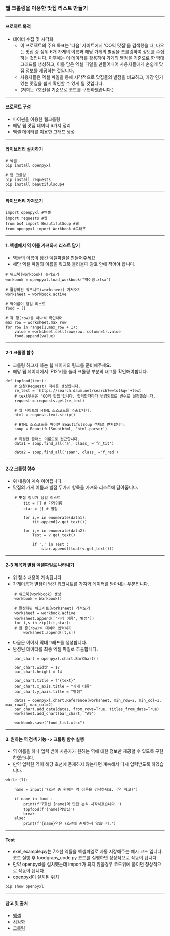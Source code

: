 ### 웹 크롤링을 이용한 맛집 리스트 만들기
----
#### 프로젝트 목적
- 데이터 수집 및 시각화
  - 이 프로젝트의 주요 목표는 '다음' 사이트에서 'OO역 맛집'을 검색했을 때, 나오는 맛집 중 상위 6개 가게의 이름과 해당 가게의 별점을 크롤링하여 정보를 수집하는 것입니다. 이후에는 이 데이터를 활용하여 가게의 별점을 기준으로 한 막대그래프를 생성하고, 이를 담은 엑셀 파일을 만들어내어 사용자들에게 손쉽게 맛집 정보를 제공하는 것입니다.
  -  사용자들은 엑셀 파일을 통해 시각적으로 맛집들의 별점을 비교하고, 가장 인기 있는 맛집을 쉽게 확인할 수 있게 될 것입니다. 
  -  (저희는 7호선을 기준으로 코드를 구현하였습니다.)
----
#### 프로젝트 구성
- 파이썬을 이용한 웹크롤링
- 해당 웹 맛집 데이터 6가지 정리
- 엑셀 데이터를 이용한 그래프 생성
----
#### 라이브러리 설치하기
```
# 엑셀
pip install openpyxl

# 웹 크롤링
pip install requests
pip install beautifulsoup4
```
----
#### 라이브러리 가져오기
```
import openpyxl #엑셀
import requests #웹
from bs4 import BeautifulSoup #웹
from openpyxl import Workbook #그래프
```
----
#### 1. 엑셀에서 역 이름 가져와서 리스트 담기
- 역들의 이름이 담긴 엑셀파일을 만들어주세요.
- 해당 엑셀 파일의 이름을 워크북 불러올때 괄호 안에 적어야 합니다.
```
# 워크북(workbook) 불러오기
workbook = openpyxl.load_workbook("역이름.xlsx")

# 활성화된 워크시트(worksheet) 가져오기
worksheet = workbook.active

# 역이름이 담길 리스트
food = []

# 각 행(row)을 하나씩 확인하며
max_row = worksheet.max_row
for row in range(1,max_row + 1):
    value = worksheet.cell(row=row, column=1).value
    food.append(value)
```
----
#### 2-1 크롤링 함수
- 크롤링 하고자 하는 웹 페이지의 링크를 준비해주세요.
- 해당 웹 페이지에서 'F12'키를 눌러 크롤링 부분의 태그를 확인해야합니다.
```
def topfood(text):
    # 요청(Request) 객체를 생성합니다.
    re_text = 'https://search.daum.net/search?w=tot&q='+text
    # text부분은 'OO역 맛집'입니다. 입력할때마다 변경되므로 변수로 설정했습니다.
    request = requests.get(re_text)

    # 웹 사이트의 HTML 소스코드를 추출합니다.
    html = request.text.strip()

    # HTML 소스코드를 파이썬 BeautifulSoup 객체로 변환합니다.
    soup = BeautifulSoup(html, 'html.parser')

    # 특정한 클래스 이름으로 접근합니다.
    data1 = soup.find_all('a', class_ ='fn_tit')

    data2 = soup.find_all('span', class_ ='f_red')
```
----
#### 2-2 크롤링 함수
- 위 내용이 계속 이어집니다.
- 맛집의 가게 이름과 별점 두가지 항목을 가져와 리스트에 담아줍니다.
```
    # 맛집 정보가 담길 리스트
        tit = [] # 가게이름
        star = [] # 별점
    
        for i,v in enumerate(data1):
            tit.append(v.get_text())
    
        for i,v in enumerate(data2):
            Test = v.get_text()
        
            if '.' in Test :
                star.append(float(v.get_text()))
```
----
#### 2-3 제목과 별점 엑셀파일로 나타내기
- 위 함수 내용이 계속됩니다.
- 가게이름과 별점이 담긴 워크시트를 가져와 데이터를 담아내는 부분입니다.
```
    # 워크북(workbook) 생성
    workbook = Workbook() 

    # 활성화된 워크시트(worksheet) 가져오기
    worksheet = workbook.active
    worksheet.append(['가게 이름','별점'])
    for t,s in zip(tit,star):
    # 한 줄(row)씩 데이터 입력하기
        worksheet.append([t,s])
```
- 다음은 이어서 막대그래프를 생성합니다.
- 완성된 데이터를 최종 엑셀 파일로 추출합니다.
```
    bar_chart = openpyxl.chart.BarChart()

    bar_chart.width = 17
    bar_chart.height = 14

    bar_chart.title = f"{text}"
    bar_chart.x_axis.title = "가게 이름"
    bar_chart.y_axis.title = "별점"

    datas = openpyxl.chart.Reference(worksheet, min_row=2, min_col=1, max_row=7, max_col=2)
    bar_chart.add_data(datas, from_rows=True, titles_from_data=True)
    worksheet.add_chart(bar_chart, "A9")

    workbook.save("food_list.xlsx")
```
----
#### 3. 원하는 역 검색 기능 -> 크롤링 함수 실행
- 역 이름을 하나 입력 받아 사용자가 원하는 역에 대한 정보만 제공할 수 있도록 구현하였습니다.
- 만약 입력한 역이 해당 호선에 존재하지 않는다면 계속해서 다시 입력받도록 하였습니다.
```
while (1):

    name = input('7호선 중 원히는 역 이름을 검색하세요. (역 뻬고)')

    if name in food :
        print(f'7호선 {name}역 맛집 분석 시작하겠습니다.')
        topfood(f'{name}역맛집')
        break
    else:
        print(f'{name}역은 7호선에 존재하지 않습니다.')
```
----
#### Test
- exel_example.py는 7호선 역들을 엑셀파일로 자동 저장해주는 예시 코드 입니다. 코드 실행 후 foodgrapy_code.py 코드를 실행하면 정상적으로 작동이 됩니다.
- 만약 openpyxl을 설치했는데 import가 되지 않을경우 코드위에 붙이면 정상적으로 작동이 됩니다.
- openpyxl이 설치된 위치
```
pip show openpyxl
```
---- 
#### 참고 및 출처
- [엑셀](https://github.com/ndb796/Python-Robotic-Process-Automation/tree/main/6)
- [시각화](https://github.com/ndb796/Python-Robotic-Process-Automation/tree/main/8)
- [크롤링](https://github.com/ndb796/Python-Robotic-Process-Automation/tree/main/12)





